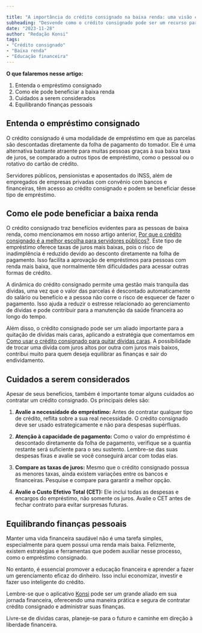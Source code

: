 ```yaml
---

title: "A importância do crédito consignado na baixa renda: uma visão completa"
subheading: "Desvende como o crédito consignado pode ser um recurso para proteger a saúde financeira daqueles com renda mais baixa."
date: "2023-11-28"
author: "Redação Konsi"
tags:
- "Crédito consignado"
- "Baixa renda"
- "Educação financeira"
---
```


**O que falaremos nesse artigo:**

1. Entenda o empréstimo consignado
2. Como ele pode beneficiar a baixa renda
3. Cuidados a serem considerados
4. Equilibrando finanças pessoais 

## Entenda o empréstimo consignado

O crédito consignado é uma modalidade de empréstimo em que as parcelas são descontadas diretamente da folha de pagamento do tomador. Ele é uma alternativa bastante atraente para muitas pessoas graças à sua baixa taxa de juros, se comparado a outros tipos de empréstimo, como o pessoal ou o rotativo do cartão de crédito. 

Servidores públicos, pensionistas e aposentados do INSS, além de empregados de empresas privadas com convênio com bancos e financeiras, têm acesso ao crédito consignado e podem se beneficiar desse tipo de empréstimo.

## Como ele pode beneficiar a baixa renda

O crédito consignado traz benefícios evidentes para as pessoas de baixa renda, como mencionamos em nosso artigo anterior, [Por que o crédito consignado é a melhor escolha para servidores públicos?](https://www.konsi.com.br/postagens/por-que-o-crdito-consignado-a-melhor-escolha-para-servidores-pblicos). Este tipo de empréstimo oferece taxas de juros mais baixas, pois o risco de inadimplência é reduzido devido ao desconto diretamente na folha de pagamento. Isso facilita a aprovação de empréstimos para pessoas com renda mais baixa, que normalmente têm dificuldades para acessar outras formas de crédito.

A dinâmica do crédito consignado permite uma gestão mais tranquila das dívidas, uma vez que o valor das parcelas é descontado automaticamente do salário ou benefício e a pessoa não corre o risco de esquecer de fazer o pagamento. Isso ajuda a reduzir o estresse relacionado ao gerenciamento de dívidas e pode contribuir para a manutenção da saúde financeira ao longo do tempo.

Além disso, o crédito consignado pode ser um aliado importante para a quitação de dívidas mais caras, aplicando a estratégia que comentamos em [Como usar o crédito consignado para quitar dívidas caras](https://www.konsi.com.br/postagens/como-usar-o-crdito-consignado-para-quitar-dvidas-caras). A possibilidade de trocar uma dívida com juros altos por outra com juros mais baixos, contribui muito para quem deseja equilibrar as finanças e sair do endividamento.

## Cuidados a serem considerados

Apesar de seus benefícios, também é importante tomar alguns cuidados ao contratar um crédito consignado. Os principais deles são:

1. **Avalie a necessidade do empréstimo:** Antes de contratar qualquer tipo de crédito, reflita sobre a sua real necessidade. O crédito consignado deve ser usado estrategicamente e não para despesas supérfluas.
   
2. **Atenção à capacidade de pagamento:** Como o valor do empréstimo é descontado diretamente da folha de pagamento, verifique se a quantia restante será suficiente para o seu sustento. Lembre-se das suas despesas fixas e avalie se você conseguirá arcar com todas elas.

3. **Compare as taxas de juros:** Mesmo que o crédito consignado possua as menores taxas, ainda existem variações entre os bancos e financeiras. Pesquise e compare para garantir a melhor opção.

4. **Avalie o Custo Efetivo Total (CET):** Ele inclui todas as despesas e encargos do empréstimo, não somente os juros. Avalie o CET antes de fechar contrato para evitar surpresas futuras.

## Equilibrando finanças pessoais 

Manter uma vida financeira saudável não é uma tarefa simples, especialmente para quem possui uma renda mais baixa. Felizmente, existem estratégias e ferramentas que podem auxiliar nesse processo, como o empréstimo consignado. 

No entanto, é essencial promover a educação financeira e aprender a fazer um gerenciamento eficaz do dinheiro. Isso inclui economizar, investir e fazer uso inteligente do crédito.

Lembre-se que o aplicativo [Konsi](https://www.konsi.com.br/download-do-aplicativo) pode ser um grande aliado em sua jornada financeira, oferecendo uma maneira prática e segura de contratar crédito consignado e administrar suas finanças.

Livre-se de dívidas caras, planeje-se para o futuro e caminhe em direção à liberdade financeira.